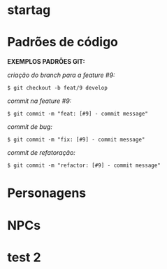 # startag



# Padrões de código

**EXEMPLOS PADRÕES GIT:**

*criação do branch para a feature #9:*
```
$ git checkout -b feat/9 develop
```
*commit na feature #9:*
```
$ git commit -m "feat: [#9] - commit message"
```
*commit de bug:*
```
$ git commit -m "fix: [#9] - commit message"
```
*commit de refatoração:*
```
$ git commit -m "refactor: [#9] - commit message"
```

# Personagens

# NPCs

# test 2

